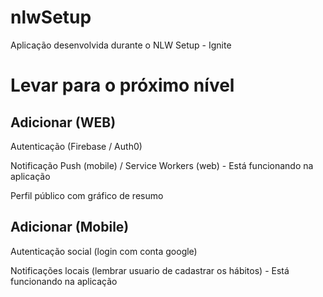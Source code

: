 # nlwSetup
Aplicação desenvolvida durante o NLW Setup - Ignite  

# Levar para o próximo nível

## Adicionar (WEB)
Autenticação (Firebase / Auth0)

Notificação Push (mobile) / Service Workers (web) - Está funcionando na aplicação

Perfil público com gráfico de resumo

## Adicionar (Mobile)
Autenticação social (login com conta google)

Notificações locais (lembrar usuario de cadastrar os hábitos) - Está funcionando na aplicação


